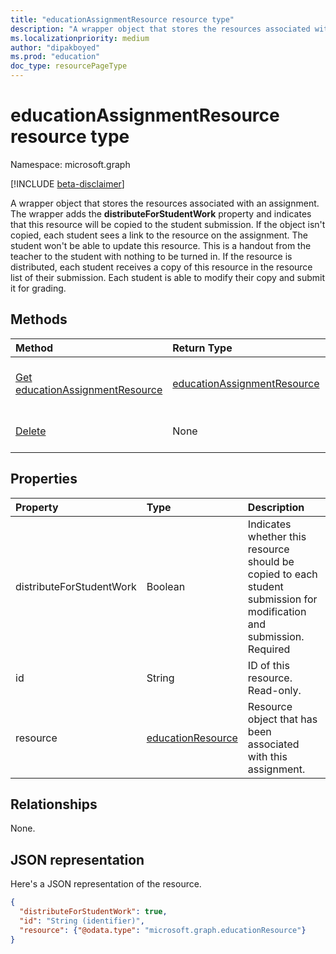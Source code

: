 ```yaml
---
title: "educationAssignmentResource resource type"
description: "A wrapper object that stores the resources associated with an assignment. The wrapper adds the **distributeForStudentWork** property and indicates that this resource will"
ms.localizationpriority: medium
author: "dipakboyed"
ms.prod: "education"
doc_type: resourcePageType
---
```


# educationAssignmentResource resource type

Namespace: microsoft.graph

[!INCLUDE [beta-disclaimer](../../includes/beta-disclaimer.md)]

A wrapper object that stores the resources associated with an assignment. The wrapper adds the **distributeForStudentWork** property and indicates that this resource will
be copied to the student submission.  If the object isn't copied, each student sees a link to the resource on the assignment. The student won't be able to update this resource. This is a handout from the teacher to the student with nothing to be turned in. If the resource is distributed, each student 
receives a copy of this resource in the resource list of their submission. Each student is able to modify their copy and submit it for grading.


## Methods

| Method		   | Return Type	|Description|
|:---------------|:--------|:----------|
|[Get educationAssignmentResource](../api/educationassignmentresource-get.md) | [educationAssignmentResource](educationassignmentresource.md) |Read properties and relationships of an **educationAssignmentResource** object.|
|[Delete](../api/educationassignmentresource-delete.md) | None |Delete an **educationAssignmentResource** object. |

## Properties
| Property	   | Type	|Description|
|:---------------|:--------|:----------|
|distributeForStudentWork|Boolean|Indicates whether this resource should be copied to each student submission for modification and submission. Required|
|id|String| ID of this resource. Read-only.|
|resource|[educationResource](educationresource.md)|Resource object that has been associated with this assignment.|

## Relationships
None.


## JSON representation

Here's a JSON representation of the resource.

<!-- {
  "blockType": "resource",
  "optionalProperties": [

  ],
  "@odata.type": "microsoft.graph.educationAssignmentResource"
}-->

```json
{
  "distributeForStudentWork": true,
  "id": "String (identifier)",
  "resource": {"@odata.type": "microsoft.graph.educationResource"}
}

```

<!-- uuid: 8fcb5dbc-d5aa-4681-8e31-b001d5168d79
2015-10-25 14:57:30 UTC -->
<!--
{
  "type": "#page.annotation",
  "description": "educationAssignmentResource resource",
  "keywords": "",
  "section": "documentation",
  "tocPath": "",
  "suppressions": []
}
-->


